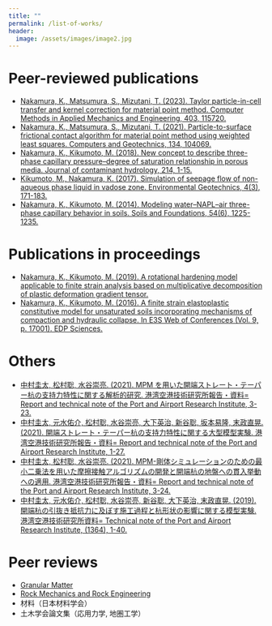 ```yaml
---
title: ""
permalink: /list-of-works/
header:
  image: /assets/images/image2.jpg
---
```


# Peer-reviewed publications

* [Nakamura, K., Matsumura, S., Mizutani, T. (2023). Taylor particle-in-cell transfer and kernel correction for material point method. Computer Methods in Applied Mechanics and Engineering, 403, 115720.](https://doi.org/10.1016/j.cma.2022.115720)
* [Nakamura, K., Matsumura, S., Mizutani, T. (2021). Particle-to-surface frictional contact algorithm for material point method using weighted least squares. Computers and Geotechnics, 134, 104069.](https://doi.org/10.1016/j.compgeo.2021.104069)
* [Nakamura, K., Kikumoto, M. (2018). New concept to describe three-phase capillary pressure–degree of saturation relationship in porous media. Journal of contaminant hydrology, 214, 1-15.](https://doi.org/10.1016/j.jconhyd.2018.03.008)
* [Kikumoto, M., Nakamura, K. (2017). Simulation of seepage flow of non-aqueous phase liquid in vadose zone. Environmental Geotechnics, 4(3), 171-183.](https://doi.org/10.1680/jenge.15.00011)
* [Nakamura, K., Kikumoto, M. (2014). Modeling water–NAPL–air three-phase capillary behavior in soils. Soils and Foundations, 54(6), 1225-1235.](https://doi.org/10.1016/j.sandf.2014.11.015)

# Publications in proceedings

* [Nakamura, K., Kikumoto, M. (2019). A rotational hardening model applicable to finite strain analysis based on multiplicative decomposition of plastic deformation gradient tensor.](https://yo-1.ct.ntust.edu.tw:8887/tgssp/file/16ARC/file/TC103-009_JGS-077.pdf)
* [Nakamura, K., Kikumoto, M. (2016). A finite strain elastoplastic constitutive model for unsaturated soils incorporating mechanisms of compaction and hydraulic collapse. In E3S Web of Conferences (Vol. 9, p. 17001). EDP Sciences.](https://www.e3s-conferences.org/articles/e3sconf/abs/2016/04/e3sconf_eunsat2016_17001/e3sconf_eunsat2016_17001.html)

# Others

* [中村圭太, 松村聡, 水谷崇亮. (2021). MPM を用いた開端ストレート・テーパー杭の支持力特性に関する解析的研究. 港湾空港技術研究所報告・資料= Report and technical note of the Port and Airport Research Institute, 3-23.](https://www.pari.go.jp/report_search/detail.php?id=20211223173407)
* [中村圭太, 元水佑介, 松村聡, 水谷崇亮, 大下英治, 新谷聡, 坂本易隆, 末政直晃. (2021). 開端ストレート・テーパー杭の支持力特性に関する大型模型実験. 港湾空港技術研究所報告・資料= Report and technical note of the Port and Airport Research Institute, 1-27.](https://www.pari.go.jp/report_search/detail.php?id=20211228100114)
* [中村圭太, 松村聡, 水谷崇亮. (2021). MPM-剛体シミュレーションのための最小二乗法を用いた摩擦接触アルゴリズムの開発と開端杭の地盤への貫入挙動への適用. 港湾空港技術研究所報告・資料= Report and technical note of the Port and Airport Research Institute, 3-24.](https://www.pari.go.jp/report_search/detail.php?id=20210714165703)
* [中村圭太, 元水佑介, 松村聡, 水谷崇亮, 新谷聡, 大下英治, 末政直晃. (2019). 開端杭の引抜き抵抗力に及ぼす施工過程と杭形状の影響に関する模型実験. 港湾空港技術研究所資料= Technical note of the Port and Airport Research Institute, (1364), 1-40.](https://www.pari.go.jp/report_search/detail.php?id=20191205145235)

# Peer reviews

* [Granular Matter](https://www.springer.com/journal/10035)
* [Rock Mechanics and Rock Engineering](https://www.springer.com/journal/603)
* 材料（日本材料学会）
* 土木学会論文集（応用力学, 地圏工学）
